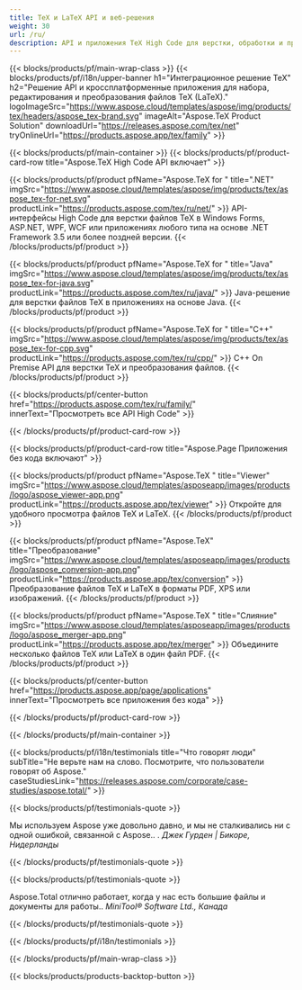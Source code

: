 ```yaml
---
title: TeX и LaTeX API и веб-решения
weight: 30
url: /ru/
description: API и приложения TeX High Code для верстки, обработки и преобразования документов TeX. Это решение также поддерживает PDF, EPS, SVG и большинство форматов изображений в качестве выходных форматов.
---
```


{{< blocks/products/pf/main-wrap-class >}}
{{< blocks/products/pf/i18n/upper-banner h1="Интеграционное решение TeX" h2="Решение API и кроссплатформенные приложения для набора, редактирования и преобразования файлов TeX (LaTeX)." logoImageSrc="https://www.aspose.cloud/templates/aspose/img/products/tex/headers/aspose_tex-brand.svg" imageAlt="Aspose.TeX Product Solution" downloadUrl="https://releases.aspose.com/tex/net" tryOnlineUrl="https://products.aspose.app/tex/family" >}}

{{< blocks/products/pf/main-container >}}
{{< blocks/products/pf/product-card-row title="Aspose.TeX High Code API включает" >}}

{{< blocks/products/pf/product pfName="Aspose.TeX for " title=".NET" imgSrc="https://www.aspose.cloud/templates/aspose/img/products/tex/aspose_tex-for-net.svg" productLink="https://products.aspose.com/tex/ru/net/" >}}
API-интерфейсы High Code для верстки файлов TeX в Windows Forms, ASP.NET, WPF, WCF или приложениях любого типа на основе .NET Framework 3.5 или более поздней версии.
{{< /blocks/products/pf/product >}}

{{< blocks/products/pf/product pfName="Aspose.TeX for " title="Java" imgSrc="https://www.aspose.cloud/templates/aspose/img/products/tex/aspose_tex-for-java.svg" productLink="https://products.aspose.com/tex/ru/java/" >}}
Java-решение для верстки файлов TeX в приложениях на основе Java.
{{< /blocks/products/pf/product >}}

{{< blocks/products/pf/product pfName="Aspose.TeX for " title="C++" imgSrc="https://www.aspose.cloud/templates/aspose/img/products/tex/aspose_tex-for-cpp.svg" productLink="https://products.aspose.com/tex/ru/cpp/" >}}
C++ On Premise API для верстки TeX и преобразования файлов.
{{< /blocks/products/pf/product >}}

{{< blocks/products/pf/center-button href="https://products.aspose.com/tex/ru/family/" innerText="Просмотреть все API High Code" >}}

{{< /blocks/products/pf/product-card-row >}}

{{< blocks/products/pf/product-card-row title="Aspose.Page Приложения без кода включают" >}}

{{< blocks/products/pf/product pfName="Aspose.TeX " title="Viewer" imgSrc="https://www.aspose.cloud/templates/asposeapp/images/products/logo/aspose_viewer-app.png" productLink="https://products.aspose.app/tex/viewer" >}}
Откройте для удобного просмотра файлов TeX и LaTeX.
{{< /blocks/products/pf/product >}}

{{< blocks/products/pf/product pfName="Aspose.TeX" title="Преобразование" imgSrc="https://www.aspose.cloud/templates/asposeapp/images/products/logo/aspose_conversion-app.png" productLink="https://products.aspose.app/tex/conversion" >}}
Преобразование файлов TeX и LaTeX в форматы PDF, XPS или изображений.
{{< /blocks/products/pf/product >}}

{{< blocks/products/pf/product pfName="Aspose.TeX " title="Слияние" imgSrc="https://www.aspose.cloud/templates/asposeapp/images/products/logo/aspose_merger-app.png" productLink="https://products.aspose.app/tex/merger" >}}
Объедините несколько файлов TeX или LaTeX в один файл PDF.
{{< /blocks/products/pf/product >}}

{{< blocks/products/pf/center-button href="https://products.aspose.app/page/applications" innerText="Просмотреть все приложения без кода" >}}

{{< /blocks/products/pf/product-card-row >}}

{{< /blocks/products/pf/main-container >}}

{{< blocks/products/pf/i18n/testimonials title="Что говорят люди" subTitle="Не верьте нам на слово. Посмотрите, что пользователи говорят об Aspose." caseStudiesLink="https://releases.aspose.com/corporate/case-studies/aspose.total/" >}}

{{< blocks/products/pf/testimonials-quote >}}
<p class="first">
 Мы используем Aspose уже довольно давно, и мы не сталкивались ни с одной ошибкой, связанной с Aspose.. .
 <em>
  Джек Гурден | Бикоре, Нидерланды
 </em>
</p>

{{< /blocks/products/pf/testimonials-quote >}}

{{< blocks/products/pf/testimonials-quote >}}
<p class="second">
 Aspose.Total отлично работает, когда у нас есть большие файлы и документы для работы..
 <em>
  MiniTool® Software Ltd., Канада
 </em>
</p>

{{< /blocks/products/pf/testimonials-quote >}}

{{< /blocks/products/pf/i18n/testimonials >}}

{{< /blocks/products/pf/main-wrap-class >}}

{{< blocks/products/products-backtop-button >}}